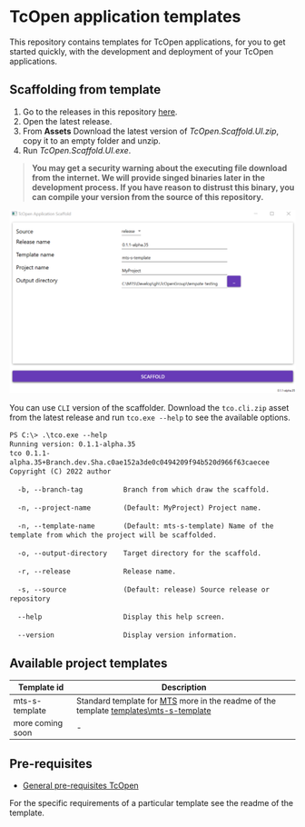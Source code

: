 # TcOpen application templates

This repository contains templates for TcOpen applications, for you to get started quickly, with the development and deployment of your TcOpen applications.

## Scaffolding from template

1. Go to the releases in this repository [here](https://github.com/TcOpenGroup/tcopen-app-templates/releases).
1. Open the latest release. 
1. From **Assets** Download the latest version of *TcOpen.Scaffold.UI.zip*, copy it to an empty folder and unzip.
1. Run *TcOpen.Scaffold.UI.exe*. 

> **You may get a security warning about the executing file download from the internet. We will provide singed binaries later in the development process. If you have reason to distrust this binary, you can compile your version from the source of this repository.**


![](assets\pics\scaffolder-ui.png)


You can use `CLI` version of the scaffolder. Download the `tco.cli.zip` asset from the latest release and run `tco.exe --help` to see the available options.

~~~
PS C:\> .\tco.exe --help
Running version: 0.1.1-alpha.35
tco 0.1.1-alpha.35+Branch.dev.Sha.c0ae152a3de0c0494209f94b520d966f63caecee
Copyright (C) 2022 author

  -b, --branch-tag          Branch from which draw the scaffold.

  -n, --project-name        (Default: MyProject) Project name.

  -n, --template-name       (Default: mts-s-template) Name of the template from which the project will be scaffolded.

  -o, --output-directory    Target directory for the scaffold.

  -r, --release             Release name.

  -s, --source              (Default: release) Source release or repository

  --help                    Display this help screen.

  --version                 Display version information.

~~~

## Available project templates

|    Template id    |                                           Description                                            |
| ----------------- | ------------------------------------------------------------------------------------------------ |
| mts-s-template    | Standard template for [MTS](https://www.mts.sk/en/) more in the readme of the template  [templates\mts-s-template](templates/mts-s-template/t/README.md)|
| more coming soon | -                                                                                                |

## Pre-requisites

- [General pre-requisites TcOpen](https://github.com/TcOpenGroup/TcOpen#prerequisites)

For the specific requirements of a particular template see the readme of the template.





